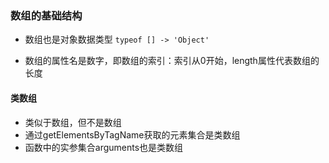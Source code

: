 ### 数组的基础结构
- 数组也是对象数据类型 `typeof [] -> 'Object'`

- 数组的属性名是数字，即数组的索引：索引从0开始，length属性代表数组的长度

#### 类数组
- 类似于数组，但不是数组
- 通过getElementsByTagName获取的元素集合是类数组
- 函数中的实参集合arguments也是类数组

